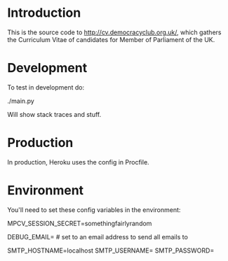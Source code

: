 Introduction
============

This is the source code to http://cv.democracyclub.org.uk/, which gathers the
Curriculum Vitae of candidates for Member of Parliament of the UK.


Development
===========

To test in development do:

./main.py

Will show stack traces and stuff.


Production
==========

In production, Heroku uses the config in Procfile.


Environment
===========

You'll need to set these config variables in the environment:

MPCV\_SESSION\_SECRET=somethingfairlyrandom

DEBUG\_EMAIL= # set to an email address to send all emails to

SMTP\_HOSTNAME=localhost
SMTP\_USERNAME=
SMTP\_PASSWORD=



